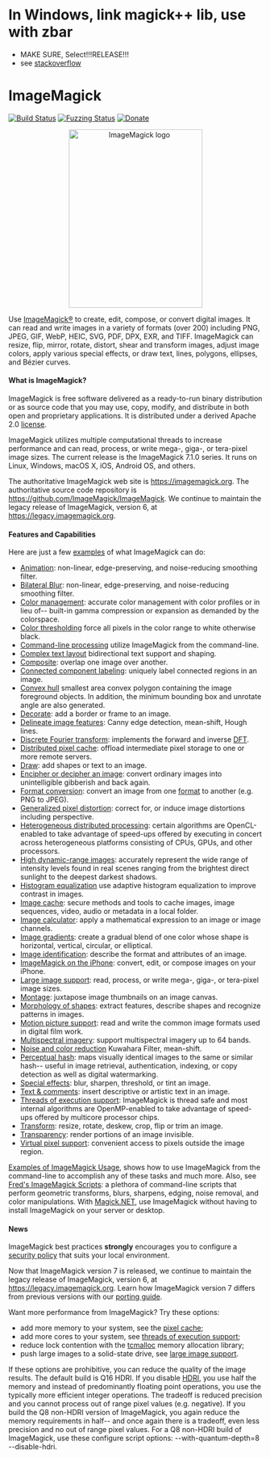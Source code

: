 # In Windows, link magick++ lib, use with zbar

- MAKE SURE, Select!!!RELEASE!!!
- see [stackoverflow](https://stackoverflow.com/questions/23684903/imagemagick-error-unable-to-open-image)

# ImageMagick

[![Build Status](https://github.com/ImageMagick/ImageMagick/workflows/main/badge.svg)](https://github.com/ImageMagick/ImageMagick/actions)
[![Fuzzing Status](https://oss-fuzz-build-logs.storage.googleapis.com/badges/imagemagick.svg)](https://bugs.chromium.org/p/oss-fuzz/issues/list?sort=-opened&can=1&q=proj:imagemagick)
[![Donate](https://img.shields.io/badge/%24-donate-ff00ff.svg)](https://github.com/sponsors/ImageMagick)

<p align="center">
<img align="center" src="https://imagemagick.org/image/wizard.png" alt="ImageMagick logo" width="265" height="353"/>
</p>

Use [ImageMagick®](https://imagemagick.org/) to create, edit, compose, or convert digital images. It can read and write images in a variety of formats (over 200) including PNG, JPEG, GIF, WebP, HEIC, SVG, PDF, DPX, EXR, and TIFF. ImageMagick can resize, flip, mirror, rotate, distort, shear and transform images, adjust image colors, apply various special effects, or draw text, lines, polygons, ellipses, and Bézier curves.

#### What is ImageMagick?

ImageMagick is free software delivered as a ready-to-run binary distribution or as source code that you may use, copy, modify, and distribute in both open and proprietary applications. It is distributed under a derived Apache 2.0 [license](https://imagemagick.org/script/license.php).

ImageMagick utilizes multiple computational threads to increase performance and can read, process, or write mega-, giga-, or tera-pixel image sizes.
The current release is the ImageMagick 7.1.0 series. It runs on Linux, Windows, macOS X, iOS, Android OS, and others.

The authoritative ImageMagick web site is https://imagemagick.org. The authoritative source code repository is https://github.com/ImageMagick/ImageMagick. We continue to maintain the legacy release of ImageMagick, version 6, at https://legacy.imagemagick.org.

#### Features and Capabilities

Here are just a few [examples](https://imagemagick.org/script/examples.php) of what ImageMagick can do:

* [Animation](https://imagemagick.org/script/command-line-options.php#bilateral-blur): non-linear, edge-preserving, and noise-reducing smoothing filter.
* [Bilateral Blur](https://imagemagick.org/script/command-line-options.php#bilateral-blur): non-linear, edge-preserving, and noise-reducing smoothing filter.
* [Color management](https://imagemagick.org/script/color-management.php): accurate color management with color profiles or in lieu of-- built-in gamma compression or expansion as demanded by the colorspace.
* [Color thresholding](https://imagemagick.org/script/color-management.php) force all pixels in the color range to white otherwise black.
* [Command-line processing](https://imagemagick.org/script/command-line-processing.php) utilize ImageMagick from the command-line.
* [Complex text layout](https://en.wikipedia.org/wiki/Complex_text_layout) bidirectional text support and shaping.
* [Composite](https://imagemagick.org/script/composite.php): overlap one image over another.
* [Connected component labeling](https://imagemagick.org/script/connected-components.php): uniquely label connected regions in an image.
* [Convex hull](https://imagemagick.org/script/convex-hull.php) smallest area convex polygon containing the image foreground objects. In addition, the minimum bounding box and unrotate angle are also generated.
* [Decorate](https://imagemagick.org/Usage/crop/): add a border or frame to an image.
* [Delineate image features](https://imagemagick.org/Usage/transform/#vision): Canny edge detection, mean-shift, Hough lines.
* [Discrete Fourier transform](https://imagemagick.org/Usage/fourier/): implements the forward and inverse [DFT](http://en.wikipedia.org/wiki/Discrete_Fourier_transform).
* [Distributed pixel cache](https://imagemagick.org/script/distribute-pixel-cache.php): offload intermediate pixel storage to one or more remote servers.
* [Draw](https://imagemagick.org/Usage/draw/): add shapes or text to an image.
* [Encipher or decipher an image](https://imagemagick.org/script/cipher.php): convert ordinary images into unintelligible gibberish and back again.
* [Format conversion](https://imagemagick.org/script/convert.php): convert an image from one [format](https://imagemagick.org/script/formats.php) to another (e.g.  PNG to JPEG).
* [Generalized pixel distortion](https://imagemagick.org/Usage/distorts/): correct for, or induce image distortions including perspective.
* [Heterogeneous distributed processing](https://imagemagick.org/script/architecture.php#distributed): certain algorithms are OpenCL-enabled to take advantage of speed-ups offered by executing in concert across heterogeneous platforms consisting of CPUs, GPUs, and other processors.
* [High dynamic-range images](https://imagemagick.org/script/high-dynamic-range.php): accurately represent the wide range of intensity levels found in real scenes ranging from the brightest direct sunlight to the deepest darkest shadows.
* [Histogram equalization](https://imagemagick.org/script/clahe.php) use adaptive histogram equalization to improve contrast in images.
* [Image cache](https://imagemagick.org/script/magick-cache.php): secure methods and tools to cache images, image sequences, video, audio or metadata in a local folder.
* [Image calculator](https://imagemagick.org/script/fx.php): apply a mathematical expression to an image or image channels.
* [Image gradients](https://imagemagick.org/script/gradient.php): create a gradual blend of one color whose shape is horizontal, vertical, circular, or elliptical.
* [Image identification](https://imagemagick.org/script/identify.php): describe the format and attributes of an image.
* [ImageMagick on the iPhone](https://imagemagick.org/script/download.php#iOS): convert, edit, or compose images on your iPhone.
* [Large image support](https://imagemagick.org/script/architecture.php#tera-pixel): read, process, or write mega-, giga-, or tera-pixel image sizes.
* [Montage](https://imagemagick.org/script/montage.php): juxtapose image thumbnails on an image canvas.
* [Morphology of shapes](https://imagemagick.org/Usage/morphology/): extract features, describe shapes and recognize patterns in images.
* [Motion picture support](https://imagemagick.org/script/motion-picture.php): read and write the common image formats used in digital film work.
* [Multispectral imagery](https://imagemagick.org/script/architecture.php#multispectral): support multispectral imagery up to 64 bands.
* [Noise and color reduction](https://imagemagick.org/Usage/transform/#vision) Kuwahara Filter, mean-shift.
* [Perceptual hash](http://www.fmwconcepts.com/misc_tests/perceptual_hash_test_results_510/index.html): maps visually identical images to the same or similar hash-- useful in image retrieval, authentication, indexing, or copy detection as well as digital watermarking.
* [Special effects](https://imagemagick.org/Usage/blur/): blur, sharpen, threshold, or tint an image.
* [Text & comments](https://imagemagick.org/Usage/text/): insert descriptive or artistic text in an image.
* [Threads of execution support](https://imagemagick.org/script/architecture.php#threads): ImageMagick is thread safe and most internal algorithms are OpenMP-enabled to take advantage of speed-ups offered by multicore processor chips.
* [Transform](https://imagemagick.org/Usage/resize/): resize, rotate, deskew, crop, flip or trim an image.
* [Transparency](https://imagemagick.org/Usage/masking/): render portions of an image invisible.
* [Virtual pixel support](https://imagemagick.org/script/architecture.php#virtual-pixels): convenient access to pixels outside the image region.

[Examples of ImageMagick Usage](https://imagemagick.org/Usage/), shows how to use ImageMagick from the command-line to accomplish any of these tasks and much more. Also, see [Fred's ImageMagick Scripts](http://www.fmwconcepts.com/imagemagick/): a plethora of command-line scripts that perform geometric transforms, blurs, sharpens, edging, noise removal, and color manipulations. With [Magick.NET](https://github.com/dlemstra/Magick.NET), use ImageMagick without having to install ImageMagick on your server or desktop.

#### News

ImageMagick best practices **strongly** encourages you to configure a [security policy](https://imagemagick.org/script/security-policy.php) that suits your local environment.

Now that ImageMagick version 7 is released, we continue to maintain the legacy release of ImageMagick, version 6, at https://legacy.imagemagick.org. Learn how ImageMagick version 7 differs from previous versions with our [porting guide](https://imagemagick.org/script/porting.php).

Want more performance from ImageMagick? Try these options:

* add more memory to your system, see the [pixel cache](https://imagemagick.org/script/architecture.php#cache);
* add more cores to your system, see [threads of execution support](https://imagemagick.org/script/architecture.php#threads);
* reduce lock contention with the [tcmalloc](http://goog-perftools.sourceforge.net/doc/tcmalloc.html) memory allocation library;
* push large images to a solid-state drive, see [large image support](https://imagemagick.org/script/architecture.php#tera-pixel).

If these options are prohibitive, you can reduce the quality of the image results. The default build is Q16 HDRI. If you disable [HDRI](https://imagemagick.org/script/high-dynamic-range.php), you use half the memory and instead of predominantly floating point operations, you use the typically more efficient integer operations. The tradeoff is reduced precision and you cannot process out of range pixel values (e.g. negative). If you build the Q8 non-HDRI version of ImageMagick, you again reduce the memory requirements in half-- and once again there is a tradeoff, even less precision and no out of range pixel values. For a Q8 non-HDRI build of ImageMagick, use these configure script options: --with-quantum-depth=8 --disable-hdri.
